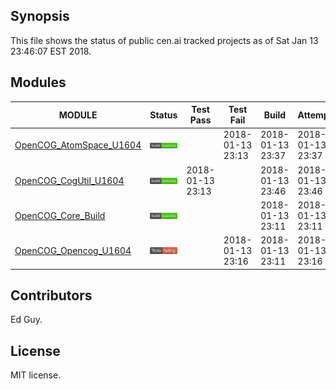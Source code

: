 
## Synopsis

This file shows the status of public cen.ai tracked projects as of Sat Jan 13 23:46:07 EST 2018.

## Modules 

| MODULE | Status | Test Pass | Test Fail| Build | Attempt|
| --- | --- | --- | --- | ---  | --- |
| [OpenCOG_AtomSpace_U1604](jobs/OpenCOG_AtomSpace_U1604.log) | ![Status](/images/BUILDPASS.svg) |  | 2018-01-13 23:13 | 2018-01-13 23:37  | 2018-01-13 23:37 |
| [OpenCOG_CogUtil_U1604](jobs/OpenCOG_CogUtil_U1604.log) | ![Status](/images/BUILDPASS.svg) | 2018-01-13 23:13 |  | 2018-01-13 23:46  | 2018-01-13 23:46 |
| [OpenCOG_Core_Build](jobs/OpenCOG_Core_Build.log) | ![Status](/images/BUILDPASS.svg) |  |  | 2018-01-13 23:11  | 2018-01-13 23:11 |
| [OpenCOG_Opencog_U1604](jobs/OpenCOG_Opencog_U1604.log) | ![Status](/images/TESTFAIL.svg) |  | 2018-01-13 23:16 | 2018-01-13 23:11  | 2018-01-13 23:16 |

## Contributors

Ed Guy.

## License

MIT license. 

